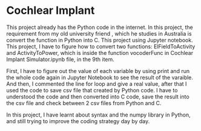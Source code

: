 # Cochlear Implant
This project already has the Python code in the internet. In this project, the requirement from my old university friend , which he studies in Australia is convert the function in Python into C. This project using Jupyter notebook. This project, I have to figure how to convert two functions: ElFieldToActivity and ActivityToPower, which is inside the function vocoderFunc in Cochlear Implant Simulator.ipynb file, in the 9th item.

First, I have to figure out the value of each variable by using print and run the whole code again in Jupyter Notebook to see the result of the varaible. And then, I commented the line for loop and give a real value, after that I used the code to save csv file that created by Python code. I have to understood the code and then converted into C code, save the result into the csv file and check between 2 csv files from Python and C.

In this project, I have learnt about syntax and the numpy library in Python, and still trying to improve the coding strategy day by day.
